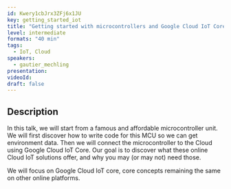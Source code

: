 ```yaml
---
id: Kwery1cbJrx3ZFj6x1JU
key: getting_started_iot
title: "Getting started with microcontrollers and Google Cloud IoT Core"
level: intermediate
formats: "40 min"
tags:
  - IoT, Cloud
speakers:
  - gautier_mechling
presentation:
videoId:
draft: false
---
```


## Description

In this talk, we will start from a famous and affordable microcontroller unit.
We will first discover how to write code for this MCU so we can get environment data. Then we will connect the microcontroller to the Cloud using Google Cloud IoT Core.
Our goal is to discover what these online Cloud IoT solutions offer, and why you may (or may not) need those.

We will focus on Google Cloud IoT core, core concepts remaining the same on other online platforms.

